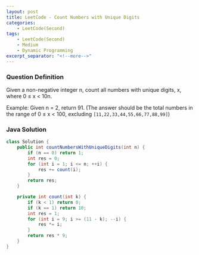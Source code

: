 ```yaml
---
layout: post
title: LeetCode - Count Numbers with Unique Digits
categories:
    - LeetCode(Second)
tags:
    - LeetCode(Second)
    - Medium
    - Dynamic Programming
excerpt_separator: "<!--more-->"
---
```


### Question Definition
Given a non-negative integer n, count all numbers with unique digits, x, where 0 ≤ x < 10n.
<!--more-->

Example:
Given n = 2, return 91. (The answer should be the total numbers in the range of 0 ≤ x < 100, excluding `[11,22,33,44,55,66,77,88,99]`)
### Java Solution
```java
class Solution {
    public int countNumbersWithUniqueDigits(int n) {
        if (n == 0) return 1;
        int res = 0;
        for (int i = 1; i <= n; ++i) {
            res += count(i);
        }
        return res;
    }

    private int count(int k) {
        if (k < 1) return 0;
        if (k == 1) return 10;
        int res = 1;
        for (int i = 9; i >= (11 - k); --i) {
            res *= i;
        }
        return res * 9;
    }
}
```